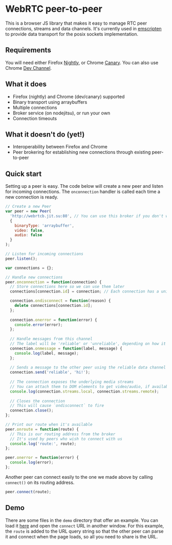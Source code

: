 # WebRTC peer-to-peer

This is a browser JS library that makes it easy to manage RTC peer connections, streams and data channels.
It's currently used in [emscripten](http://github.com/kripken/emscripten) to provide data transport for the posix sockets implementation.

## Requirements

You will need either Firefox [Nightly](http://nightly.mozilla.org/), or Chrome [Canary](https://www.google.com/intl/en/chrome/browser/canary.html).
You can also use Chrome [Dev Channel](http://www.chromium.org/getting-involved/dev-channel).

## What it does

* Firefox (nightly) and Chrome (dev/canary) supported
* Binary transport using arraybuffers
* Multiple connections
* Broker service (on nodejitsu), or run your own
* Connection timeouts

## What it doesn't do (yet!)

* Interoperability between Firefox and Chrome
* Peer brokering for establishing new connections through existing peer-to-peer

## Quick start

Setting up a peer is easy. The code below will create a new peer and listen for incoming connections.
The `onconnection` handler is called each time a new connection is ready.

````javascript
// Create a new Peer
var peer = new Peer(
  'http://webrtcb.jit.su:80', // You can use this broker if you don't want to set one up
  {
    binaryType: 'arraybuffer',
    video: false,
    audio: false
  }
);

// Listen for incoming connections
peer.listen();

var connections = {};

// Handle new connections
peer.onconnection = function(connection) {
  // Store connections here so we can use them later
  connections[connection.id] = connection; // Each connection has a unique ID

  connection.ondisconnect = function(reason) {
    delete connections[connection.id];
  };
  
  connection.onerror = function(error) {
    console.error(error);
  };
  
  // Handle messages from this channel
  // The label will be 'reliable' or 'unreliable', depending on how it was received
  connection.onmessage = function(label, message) {
    console.log(label, message);
  };
  
  // Sends a message to the other peer using the reliable data channel
  connection.send('reliable', 'hi!'); 
  
  // The connection exposes the underlying media streams
  // You can attach them to DOM elements to get video/audio, if available
  console.log(connection.streams.local, connection.streams.remote);
  
  // Closes the connection
  // This will cause `ondisconnect` to fire
  connection.close();
};

// Print our route when it's available
peer.onroute = function(route) {
  // This is our routing address from the broker
  // It's used by peers who wish to connect with us
  console.log('route:', route);
};

peer.onerror = function(error) {
  console.log(error);
};
````

Another peer can connect easily to the one we made above by calling `connect()` on its routing address.

````javascript
peer.connect(route);
````

## Demo

There are some files in the `demo` directory that offer an example. 
You can load it [here](http://js-platform.github.com/p2p/demo/data-demo.html) and open the `connect` URL in another window.
For this example, the `route` is added to the URL query string so that the other peer can parse it and connect when the page loads, so all you need to share is the URL.
